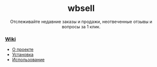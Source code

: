 <h1 align="center">
    wbsell
</h1>
<p align="center">
    Отслеживайте недавние заказы и продажи, неотвеченные отзывы и вопросы за 1 клик. 
</p>

### [Wiki](https://github.com/codelao/wbsell/wiki)

- [О проекте](#о-проекте)
- [Установка](#установка)
- [Использование](#использование)
